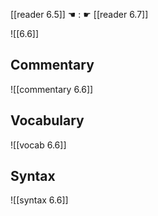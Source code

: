 [[reader 6.5]] ☚ : ☛ [[reader 6.7]]

![[6.6]]

## Commentary

![[commentary 6.6]]

## Vocabulary

![[vocab 6.6]]

## Syntax

![[syntax 6.6]]

